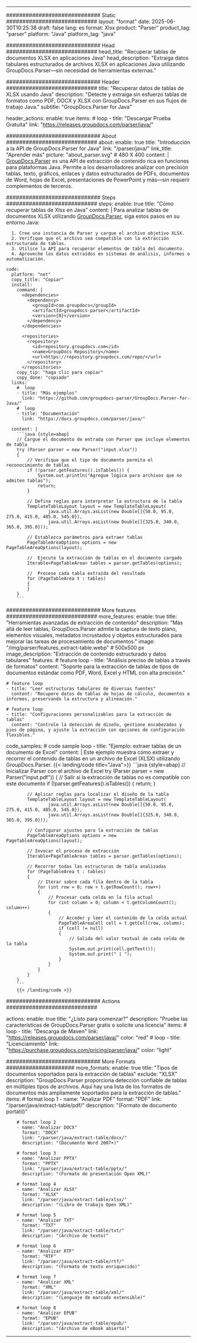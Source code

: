


---
############################# Static ############################
layout: "format"
date:  2025-06-30T10:25:38
draft: false
lang: es
format: Xlsx
product: "Parser"
product_tag: "parser"
platform: "Java"
platform_tag: "java"

############################# Head ############################
head_title: "Recuperar tablas de documentos XLSX en aplicaciones Java"
head_description: "Extraiga datos tabulares estructurados de archivos XLSX en aplicaciones Java utilizando GroupDocs.Parser—sin necesidad de herramientas externas."

############################# Header ############################
title: "Recuperar datos de tablas de XLSX usando Java" 
description: "Detecte y extraiga sin esfuerzo tablas de formatos como PDF, DOCX y XLSX con GroupDocs.Parser en sus flujos de trabajo Java."
subtitle: "GroupDocs.Parser for Java" 

header_actions:
  enable: true
  items:
    #  loop
    - title: "Descargar Prueba Gratuita"
      link: "https://releases.groupdocs.com/parser/java/"
      
############################# About ############################
about:
    enable: true
    title: "Introducción a la API de GroupDocs.Parser for Java"
    link: "/parser/java/"
    link_title: "Aprender más"
    picture: "about_parser.svg" # 480 X 400
    content: |
       [GroupDocs.Parser](/parser/java/) es una API de extracción de contenido rica en funciones para plataformas Java. Permite a los desarrolladores analizar con precisión tablas, texto, gráficos, enlaces y datos estructurados de PDFs, documentos de Word, hojas de Excel, presentaciones de PowerPoint y más—sin requerir complementos de terceros.

############################# Steps ############################
steps:
    enable: true
    title: "Cómo recuperar tablas de Xlsx en Java"
    content: |
      Para analizar tablas de documentos XLSX utilizando [GroupDocs.Parser](/parser/java/), siga estos pasos en su entorno Java:
      
      1. Cree una instancia de Parser y cargue el archivo objetivo XLSX.
      2. Verifique que el archivo sea compatible con la extracción estructurada de tablas.
      3. Utilice la API para recuperar elementos de tabla del documento.
      4. Aproveche los datos extraídos en sistemas de análisis, informes o automatización.
   
    code:
      platform: "net"
      copy_title: "Copiar"
      install:
        command: |
          <dependencies>
            <dependency>
              <groupId>com.groupdocs</groupId>
              <artifactId>groupdocs-parser</artifactId>
              <version>{0}</version>
            </dependency>
          </dependencies>

          <repositories>
            <repository>
              <id>repository.groupdocs.com</id>
              <name>GroupDocs Repository</name>
              <url>https://repository.groupdocs.com/repo/</url>
            </repository>
          </repositories>
        copy_tip: "haga clic para copiar"
        copy_done: "copiado"
      links:
        #  loop
        - title: "Más ejemplos"
          link: "https://github.com/groupdocs-parser/GroupDocs.Parser-for-Java/"
        #  loop
        - title: "Documentación"
          link: "https://docs.groupdocs.com/parser/java/"
          
      content: |
        ```java {style=abap}
        // Cargue el documento de entrada con Parser que incluye elementos de tabla
        try (Parser parser = new Parser("input.xlsx"))
        {
            // Verifique que el tipo de documento permita el reconocimiento de tablas
            if (!parser.getFeatures().isTables()) {
                System.out.println("Agregue lógica para archivos que no admiten tablas");
                return;
            }

            // Defina reglas para interpretar la estructura de la tabla
            TemplateTableLayout layout = new TemplateTableLayout(
                    java.util.Arrays.asList(new Double[]{50.0, 95.0, 275.0, 415.0, 485.0, 545.0}),
                    java.util.Arrays.asList(new Double[]{325.0, 340.0, 365.0, 395.0}));

            // Establezca parámetros para extraer tablas
            PageTableAreaOptions options = new PageTableAreaOptions(layout);

            //  Ejecute la extracción de tablas en el documento cargado
            Iterable<PageTableArea> tables = parser.getTables(options);

            //  Procese cada tabla extraída del resultado
            for (PageTableArea t : tables) 
            {
            }
        }
        ```            

############################# More features ############################
more_features:
  enable: true
  title: "Herramientas avanzadas de extracción de contenido"
  description: "Más allá de leer tablas, GroupDocs.Parser admite la captura de texto plano, elementos visuales, metadatos incrustados y objetos estructurados para mejorar las tareas de procesamiento de documentos."
  image: "/img/parser/features_extract-table.webp" # 500x500 px
  image_description: "Extracción de contenido estructurado y datos tabulares"
  features:
    # feature loop
    - title: "Análisis preciso de tablas a través de formatos"
      content: "Soporte para la extracción de tablas de tipos de documentos estándar como PDF, Word, Excel y HTML con alta precisión."

    # feature loop
    - title: "Leer estructuras tabulares de diversas fuentes"
      content: "Recupere datos de tablas de hojas de cálculo, documentos e informes, preservando la estructura y alineación."

    # feature loop
    - title: "Configuraciones personalizables para la extracción de tablas"
      content: "Controle la detección de diseño, gestione encabezados y pies de página, y ajuste la extracción con opciones de configuración flexibles."
      
  code_samples:
    # code sample loop
    - title: "Ejemplo: extraer tablas de un documento de Excel"
      content: |
        Este ejemplo muestra cómo extraer y recorrer el contenido de tablas en un archivo de Excel (XLSX) utilizando GroupDocs.Parser.
        {{< landing/code title="Java">}}
        ```java {style=abap}
        //  Inicializar Parser con el archivo de Excel
        try (Parser parser = new Parser("input.pdf"))
        {
            // Salir si la extracción de tablas no es compatible con este documento
            if (!parser.getFeatures().isTables())
            {
                return;
            }

            // Aplicar reglas para localizar el diseño de la tabla
            TemplateTableLayout layout = new TemplateTableLayout(
                    java.util.Arrays.asList(new Double[]{50.0, 95.0, 275.0, 415.0, 485.0, 545.0}),
                    java.util.Arrays.asList(new Double[]{325.0, 340.0, 365.0, 395.0}));

            // Configurar ajustes para la extracción de tablas
            PageTableAreaOptions options = new PageTableAreaOptions(layout);

            // Invocar el proceso de extracción
            Iterable<PageTableArea> tables = parser.getTables(options);

            // Recorrer todas las estructuras de tabla analizadas
            for (PageTableArea t : tables)
            {
                // Iterar sobre cada fila dentro de la tabla
                for (int row = 0; row < t.getRowCount(); row++)
                {
                    // Procesar cada celda en la fila actual
                    for (int column = 0; column < t.getColumnCount(); column++) 
                    {
                        // Acceder y leer el contenido de la celda actual
                        PageTableAreaCell cell = t.getCell(row, column);
                        if (cell != null)
                        {
                            // Salida del valor textual de cada celda de la tabla
                            System.out.print(cell.getText());
                            System.out.print(" | ");
                        }
                    }
                }
            }
        }
        ```
        {{< /landing/code >}}


############################# Actions ############################

actions:
  enable: true
  title: "¿Listo para comenzar?"
  description: "Pruebe las características de GroupDocs.Parser gratis o solicite una licencia"
  items:
    #  loop
    - title: "Descarga de Maven"
      link: "https://releases.groupdocs.com/parser/java/"
      color: "red"
        #  loop
    - title: "Licenciamiento"
      link: "https://purchase.groupdocs.com/pricing/parser/java/"
      color: "light"


############################# More Formats #####################
more_formats:
    enable: true
    title: "Tipos de documentos soportados para la extracción de tablas"
    exclude: "XLSX"
    description: "GroupDocs.Parser proporciona detección confiable de tablas en múltiples tipos de archivos. Aquí hay una lista de los formatos de documentos más ampliamente soportados para la extracción de tablas."
    items: 
        # format loop 1
        - name: "Analizar PDF"
          format: "PDF"
          link: "/parser/java/extract-table/pdf/"
          description: "(Formato de documento portátil)"
          
        # format loop 2
        - name: "Analizar DOCX"
          format: "DOCX"
          link: "/parser/java/extract-table/docx/"
          description: "(Documento Word 2007+)"
          
        # format loop 3
        - name: "Analizar PPTX"
          format: "PPTX"
          link: "/parser/java/extract-table/pptx/"
          description: "(Formato de presentación Open XML)"
          
        # format loop 4
        - name: "Analizar XLSX"
          format: "XLSX"
          link: "/parser/java/extract-table/xlsx/"
          description: "(Libro de trabajo Open XML)"
          
        # format loop 5
        - name: "Analizar TXT"
          format: "TXT"
          link: "/parser/java/extract-table/txt/"
          description: "(Archivo de texto)"
          
        # format loop 6
        - name: "Analizar RTF"
          format: "RTF"
          link: "/parser/java/extract-table/rtf/"
          description: "(Formato de texto enriquecido)"
          
        # format loop 7
        - name: "Analizar XML"
          format: "XML"
          link: "/parser/java/extract-table/xml/"
          description: "(Lenguaje de marcado extensible)"
          
        # format loop 8
        - name: "Analizar EPUB"
          format: "EPUB"
          link: "/parser/java/extract-table/epub/"
          description: "(Archivo de eBook abierto)"
         
          

---